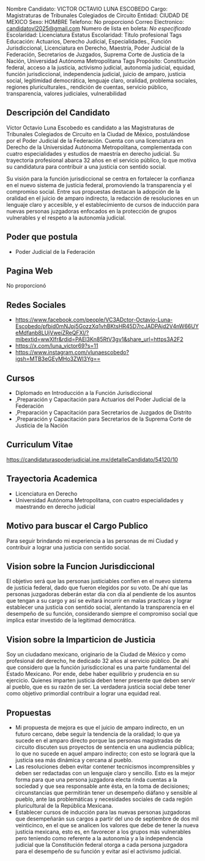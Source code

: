 Nombre Candidato: VICTOR OCTAVIO LUNA ESCOBEDO
Cargo: Magistraturas de Tribunales Colegiados de Circuito
Entidad: CIUDAD DE MEXICO
Sexo: HOMBRE
Telefono: No proporcionó
Correo Electronico: candidatovl2025@gmail.com
Numero de lista en boleta: *No especificado*
Escolaridad: Licenciatura
Estatus Escolaridad: Título profesional
Tags Educación: Actuarios, Derecho Judicial, Especialidades., Función Jurisdiccional, Licenciatura en Derecho, Maestría, Poder Judicial de la Federación, Secretarios de Juzgados, Suprema Corte de Justicia de la Nación, Universidad Autónoma Metropolitana
Tags Propósito: Constitución federal, acceso a la justicia, activismo judicial, autonomía judicial, equidad, función jurisdiccional, independencia judicial, juicio de amparo, justicia social, legitimidad democrática, lenguaje claro, oralidad, problema sociales, regiones pluriculturales., rendición de cuentas, servicio público, transparencia, valores judiciales, vulnerabilidad


## Descripción del Candidato 

Víctor Octavio Luna Escobedo es candidato a las Magistraturas de Tribunales Colegiados de Circuito en la Ciudad de México, postulándose por el Poder Judicial de la Federación. Cuenta con una licenciatura en Derecho de la Universidad Autónoma Metropolitana, complementada con cuatro especialidades y estudios de maestría en derecho judicial. Su trayectoria profesional abarca 32 años en el servicio público, lo que motiva su candidatura para contribuir a una justicia con sentido social.

Su visión para la función jurisdiccional se centra en fortalecer la confianza en el nuevo sistema de justicia federal, promoviendo la transparencia y el compromiso social. Entre sus propuestas destacan la adopción de la oralidad en el juicio de amparo indirecto, la redacción de resoluciones en un lenguaje claro y accesible, y el establecimiento de cursos de inducción para nuevas personas juzgadoras enfocados en la protección de grupos vulnerables y el respeto a la autonomía judicial.


## Poder que postula

- Poder Judicial de la Federación


## Pagina Web

No proporcionó


## Redes Sociales

- https://www.facebook.com/people/VC3ADctor-Octavio-Luna-Escobedo/pfbid0mNJpj5GozzXq1vhBKtsHR45D7rcJADPAjd2V4nW66UYeMdfanb8LUjVweiZReQFXl/?mibextid=wwXIfr&rdid=PAEl3Kn85RtV3gv1&share_url=https3A2F2
- https://x.com/luna_victor69?s=11
- https://www.instagram.com/vlunaescobedo?igsh=MTB3eGEyMHo3ZWI3Yg==


## Cursos

- Diplomado en Introducción a la Función Jurisdiccional
- ,Preparación y Capacitación para Actuarios del Poder Judicial de la Federación
- ,Preparación y Capacitación para Secretarios de Juzgados de Distrito
- ,Preparación y Capacitación para Secretarios de la Suprema Corte de Justicia de la Nación


## Curriculum Vitae

https://candidaturaspoderjudicial.ine.mx/detalleCandidato/54120/10


## Trayectoria Academica

- Licenciatura en Derecho
- Universidad Autónoma Metropolitana, con cuatro especialidades y maestrando en derecho judicial


## Motivo para buscar el Cargo Publico

Para seguir brindando mi experiencia a las personas de mi Ciudad y contribuir a lograr una justicia con sentido social.


## Vision sobre la Funcion Jurisdiccional

El objetivo será que las personas justiciables confíen en el nuevo sistema de justicia federal, dado que fueron elegidos por su voto. De ahí que las personas juzgadoras deberán estar día con día al pendiente de los asuntos que tengan a su cargo y así se evitará incurrir en malas practicas y lograr establecer una justicia con sentido social, alentando la transparencia en el desempeño de su función, considerando siempre el compromiso social que implica estar investido de la legitimad democrática.


## Vision sobre la Imparticion de Justicia

Soy un ciudadano mexicano, originario de la Ciudad de México y como profesional del derecho, he dedicado 32 años al servicio público. De ahí que considero que la función jurisdiccional es una parte fundamental del Estado Mexicano. Por ende, debe haber equilibrio y prudencia en su ejercicio. Quienes imparten justicia deben tener presente que deben servir al pueblo, que es su razón de ser. La verdadera justicia social debe tener como objetivo primordial contribuir a lograr una equidad real.


## Propuestas

- Mi propuesta de mejora es que el juicio de amparo indirecto, en un futuro cercano, debe seguir la tendencia de la oralidad; lo que ya sucede en el amparo directo porque las personas magistradas de circuito discuten sus proyectos de sentencia en una audiencia pública; lo que no sucede en aquel amparo indirecto; con esto se logrará que la justicia sea más dinámica y cercana al pueblo.
- Las resoluciones deben evitar contener tecnicismos incomprensibles y deben ser redactadas con un lenguaje claro y sencillo. Esto es la mejor forma para que una persona juzgadora electa rinda cuentas a la sociedad y que sea responsable ante ésta, en la toma de decisiones; circunstancias que permitirán tener un desempeño diáfano y sensible al pueblo, ante las problemáticas y necesidades sociales de cada región pluricultural de la República Mexicana.
- Establecer cursos de inducción para las nuevas personas juzgadoras que desempeñarán sus cargos a partir del uno de septiembre de dos mil veinticinco, en el que se analicen los valores que debe de tener la nueva justicia mexicana, esto es, en favorecer a los grupos más vulnerables pero teniendo como referente a la autonomía y a la independencia judicial que la Constitución federal otorga a cada persona juzgadora para el desempeño de su función y evitar así el activismo judicial.

